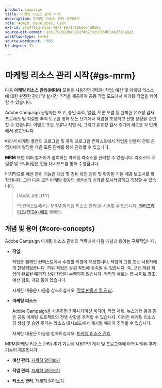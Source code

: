 ```yaml
---
product: campaign
title: 마케팅 리소스 관리 시작
description: 마케팅 리소스 관리 살펴보기
role: Admin, Developer, User
exl-id: 6fa4f4e3-c5a5-4d7f-8e71-826dee4e926a
source-git-commit: e6b1790832be6331f4b27cc50b5d034ad738a822
workflow-type: tm+mt
source-wordcount: '365'
ht-degree: 1%

---
```


# 마케팅 리소스 관리 시작{#gs-mrm}

다음 **마케팅 리소스 관리(MRM)** 모듈을 사용하면 관련된 작업, 예산 및 마케팅 리소스에 대한 완전한 관리 및 실시간 추적을 제공하여 공동 작업 모드에서 마케팅 작업을 제어할 수 있습니다.

Adobe Campaign 운영자는 보고, 승인 추적, 알림, 토론 포럼 등 완벽한 유효성 검사 프로세스 및 적절한 추적 도구를 통해 모든 단계에서 작업을 조정하고 진행 상황을 승인할 수 있습니다. 이벤트 또는 오류나 지연 시, 그리고 유효성 검사 주기의 새로운 각 단계에서 경고됩니다.

따라서 마케팅 플랜의 프로그램 및 하위 프로그램 컨텍스트에서 작업을 만들어 관련 운영자에게 할당한 다음 모든 단계를 통해 관리할 수 있습니다.

**MRM** 또한 여러 참가자가 참여하는 마케팅 리소스를 관리할 수 있습니다. 리소스의 무결성 및 모니터링은 전용 대시보드를 통해 수행됩니다.

마지막으로 예산 관리 기능은 대상 및 경비 라인 관리 및 확장된 기본 제공 보고서로 확장됩니다. 그런 다음 모든 마케팅 활동의 생산성과 성과를 모니터링하고 측정할 수 있습니다.

>[!AVAILABILITY]
>
>의 컨텍스트에서는 MRM(마케팅 리소스 관리)을 사용할 수 없습니다. [엔터프라이즈(FFDA) 배포](../../v8/architecture/enterprise-deployment.md) 캠페인.

## 개념 및 용어 {#core-concepts}

Adobe Campaign 마케팅 리소스 관리의 맥락에서 다음 개념과 용어는 구체적입니다.

* **작업**

   작업은 캠페인 컨텍스트에서 수행할 작업에 해당합니다. 작업이 그룹 또는 사용자에게 할당되었습니다. 하위 작업은 상위 작업에 종속될 수 있습니다. 즉, 모든 하위 작업이 완료될 때까지 상위 작업이 수행되지 않습니다. 작업의 예로는 웹 사이트 참조, 예산 검토, 개요 등이 있습니다.

   자세한 내용은 다음을 참조하십시오. [작업 만들기 및 관리](creating-and-managing-tasks.md).

* **마케팅 리소스**

   Adobe Campaign을 사용하면 커뮤니케이션 미디어, 작업 계획, 뉴스레터 등과 같은 공동 마케팅 프로젝트의 진행 상황을 추적할 수 있습니다. 이러한 마케팅 리소스의 생성 및 승인 주기는 리소스 대시보드에서 게시될 때까지 추적할 수 있습니다.

   자세한 내용은 다음을 참조하십시오. [마케팅 리소스 관리](managing-marketing-resources.md).

<!--
>[!NOTE]
>
>For more on Adobe Campaign workspace, refer to [this section](../../platform/using/adobe-campaign-workspace.md).
>  
>Deliveries and communication channels are detailed in [this section](../../delivery/using/steps-about-delivery-creation-steps.md).  
>
>Marketing campaign functionalities are detailed in [this section](../../campaign/using/accessing-marketing-campaigns.md).
-->

MRM(마케팅 리소스 관리) 추가 기능을 사용하면 계획 및 프로그램에 아래 나열된 추가 기능이 제공됩니다.

* **예산 관리**. [자세히 알아보기](controlling-costs.md)

* **작업 관리**. [자세히 알아보기](creating-and-managing-tasks.md)

* **리소스 관리**. [자세히 알아보기](managing-marketing-resources.md)
